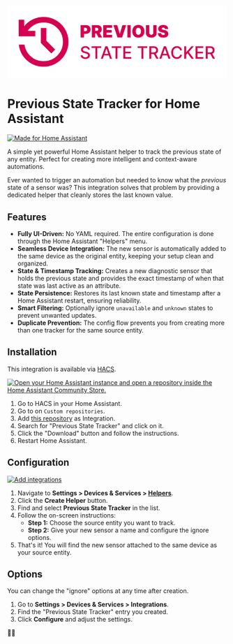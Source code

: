 ![Logo](/logo/logo.png)

# Previous State Tracker for Home Assistant

[![Made for Home Assistant](https://img.shields.io/badge/Made%20for-Home%20Assistant-blue?style=for-the-badge&logo=homeassistant)](https://www.home-assistant.io/)


A simple yet powerful Home Assistant helper to track the previous state of any entity. Perfect for creating more intelligent and context-aware automations.

Ever wanted to trigger an automation but needed to know what the *previous* state of a sensor was? This integration solves that problem by providing a dedicated helper that cleanly stores the last known value.


## Features

*   **Fully UI-Driven:** No YAML required. The entire configuration is done through the Home Assistant "Helpers" menu.
*   **Seamless Device Integration:** The new sensor is automatically added to the same device as the original entity, keeping your setup clean and organized.
*   **State & Timestamp Tracking:** Creates a new diagnostic sensor that holds the previous state and provides the exact timestamp of when that state was last active as an attribute.
*   **State Persistence:** Restores its last known state and timestamp after a Home Assistant restart, ensuring reliability.
*   **Smart Filtering:** Optionally ignore `unavailable` and `unknown` states to prevent unwanted updates.
*   **Duplicate Prevention:** The config flow prevents you from creating more than one tracker for the same source entity.


## Installation

This integration is available via [HACS](https://hacs.xyz/).

[![Open your Home Assistant instance and open a repository inside the Home Assistant Community Store.](https://my.home-assistant.io/badges/hacs_repository.svg)](https://my.home-assistant.io/redirect/hacs_repository/?owner=klaptafel&repository=ha-previous-state-tracker&category=integration)

1.  Go to HACS in your Home Assistant.
2.  Go to on `Custom repositories`.
3.  Add [this repository](https://github.com/klaptafel/ha-previous-state-tracker) as Integration.
4.  Search for "Previous State Tracker" and click on it.
5.  Click the "Download" button and follow the instructions.
6.  Restart Home Assistant.


## Configuration

[![Add integrations](https://my.home-assistant.io/badges/config_flow_start.svg)](https://my.home-assistant.io/redirect/config_flow_start?domain=previous_state_tracker)

1.  Navigate to **Settings > Devices & Services > [Helpers](https://my.home-assistant.io/redirect/helpers/)**.
2.  Click the **Create Helper** button.
3.  Find and select **Previous State Tracker** in the list.
4.  Follow the on-screen instructions:
    *   **Step 1:** Choose the source entity you want to track.
    *   **Step 2:** Give your new sensor a name and configure the ignore options.
5.  That's it! You will find the new sensor attached to the same device as your source entity.


## Options

You can change the "ignore" options at any time after creation.
1.  Go to **Settings > Devices & Services > Integrations**.
2.  Find the "Previous State Tracker" entry you created.
3.  Click **Configure** and adjust the settings.



👋🏻

